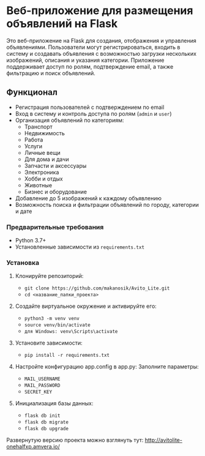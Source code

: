 # Веб-приложение для размещения объявлений на Flask
Это веб-приложение на Flask для создания, отображения и управления объявлениями. Пользователи могут регистрироваться, входить в систему и создавать объявления с возможностью загрузки нескольких изображений, описания и указания категории. Приложение поддерживает доступ по ролям, подтверждение email, а также фильтрацию и поиск объявлений.

## Функционал
- Регистрация пользователей с подтверждением по email
- Вход в систему и контроль доступа по ролям (`admin` и `user`)
- Организация объявлений по категориям:
  - Транспорт
  - Недвижимость
  - Работа
  - Услуги
  - Личные вещи
  - Для дома и дачи
  - Запчасти и аксессуары
  - Электроника
  - Хобби и отдых
  - Животные
  - Бизнес и оборудование
- Добавление до 5 изображений к каждому объявлению
- Возможность поиска и фильтрации объявлений по городу, категории и дате


### Предварительные требования
- Python 3.7+
- Установленные зависимости из `requirements.txt`

### Установка
1. Клонируйте репозиторий:
    -  `git clone https://github.com/makanosik/Avito_Lite.git`
    -  `cd <название_папки_проекта>`

2. Создайте виртуальное окружение и активируйте его:
     -  `python3 -m venv venv`
     -  `source venv/bin/activate`
     -  `для Windows: venv\Scripts\activate`

3. Установите зависимости:
    -  `pip install -r requirements.txt`


4. Настройте конфигурацию app.config в app.py:
    Заполните параметры:
    -  `MAIL_USERNAME`
    -  `MAIL_PASSWORD`
    -  `SECRET_KEY`

5. Инициализация базы данных:
    -  `flask db init`
    -  `flask db migrate`
    -  `flask db upgrade`

Развернутую версию проекта можно взглянуть тут:  http://avitolite-onehalfxp.amvera.io/
